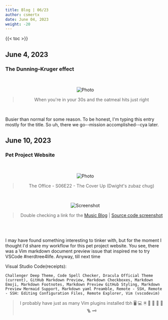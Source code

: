 ```yaml
---
title: Blog | 06/23
author: csmertx
date: June 04, 2023
weight: -20
---
```


<!--more-->

{{< toc >}}

## June 4, 2023
### The Dunning–Kruger effect

<br />
<div style="text-align: center;">

![Photo](https://i.imgur.com/amUE0oF.gif "Martin Starr eating a bowl of Count Chocula cereal as Bill Haverchuck in the cult classic TV show Freaks and Geeks")
> When you're in your 30s and the oatmeal hits just right
</div><br />

Busier than normal for some reason. To be honest, I'm typing this entry mostly for the title. So uh, there we go--mission accomplished--cya later.

## June 10, 2023
### Pet Project Website

<br />
<div style="text-align: center;">

![Photo](https://i.imgur.com/mOEapbl.gif "The Office - The Office - S06E22 - The Cover Up
...
Rainn Wilson's Dwight Schrute at his desk and chugging a DIY protein shake")
> The Office - S06E22 - The Cover Up (Dwight's zubaz chug)

<br />

![Screenshot](/Blog/daynight/2023/images/Screenshot_20230610_204303.png "
Software - Visual Studio Code (website .deb package)
Operating Sytem - Kubuntu 22.04.2 LTS
Linux Kernel - 5.19.0-35
Hardware - ThinkCentre E73
CPU - i7-4770
GPU - Quadro K620
RAM - 16GB
HDD - 10.5TB
Uptime - 2 days, 20 hours, 16 mins
UPS - 60 mins (WiFi - 3 hours)
Packages - 4273 (dpkg), 19 (flatpak), 26 (snap)
Terminal - tmux (Yakuake)
Shell - Bash
Music Player - Stawberry
...
Am I the first nerd to work in his server/router UPS uptime into the alt text of a screenshot? Perhaps...
")

> Double checking a link for the [Music Blog](/Blog/music/2023/0123) | [Source code screenshot](/Blog/daynight/2023/images/Screenshot_20230610_214006.png)

<br />

</div><br />

I may have found something interesting to tinker with, but for the moment I thought I'd share my workflow for this pet project website. You see, there was a Vim markdown document preview issue that inspired me to try VSCode #nerdtree4life. Anyway, till next time

Visual Studio Code(receipts):

```
Challenger Deep Theme, Code Spell Checker, Dracula Official Theme (current), GitHub Markdown Preview, Markdown Checkboxes, Markdown Emoji, Markdown Footnotes, Markdown Preview GitHub Styling, Markdown Preview Mermaid Support, Markdown yaml Preamble, Remote - SSH, Remote - SSH: Editing Configuration Files, Remote Explorer, Vim (vscodevim)
```

<center>

> I probably have just as many Vim plugins installed tbh 🖥️ 💻 🖲️ 📜 🧲 🧰 🔗 🪜 🗝️ 

</center>

<br />